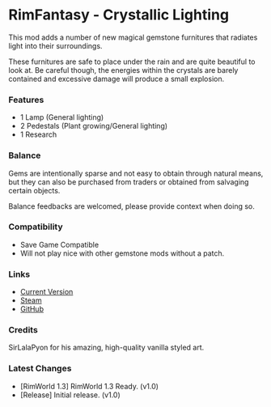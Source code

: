 # RimFantasy - Crystallic Lighting

This mod adds a number of new magical gemstone furnitures that radiates light into their surroundings.

These furnitures are safe to place under the rain and are quite beautiful to look at. Be careful though, the energies within the crystals are barely contained and excessive damage will produce a small explosion.

### Features

- 1 Lamp (General lighting)
- 2 Pedestals (Plant growing/General lighting)
- 1 Research

### Balance

Gems are intentionally sparse and not easy to obtain through natural means, but they can also be purchased from traders or obtained from salvaging certain objects.

Balance feedbacks are welcomed, please provide context when doing so.

### Compatibility

- Save Game Compatible
- Will not play nice with other gemstone mods without a patch.

### Links

- [Current Version](https://github.com/Sierra0001/RimFantasy---Crystallic-Lighting/releases/tag/v1.0)
- [Steam](https://steamcommunity.com/sharedfiles/filedetails/?id=1234567890)
- [GitHub](https://github.com/Sierra0001/RimFantasy---Crystallic-Lighting)

### Credits

SirLalaPyon for his amazing, high-quality vanilla styled art.

### Latest Changes

- [RimWorld 1.3] RimWorld 1.3 Ready. (v1.0)
- [Release] Initial release. (v1.0)